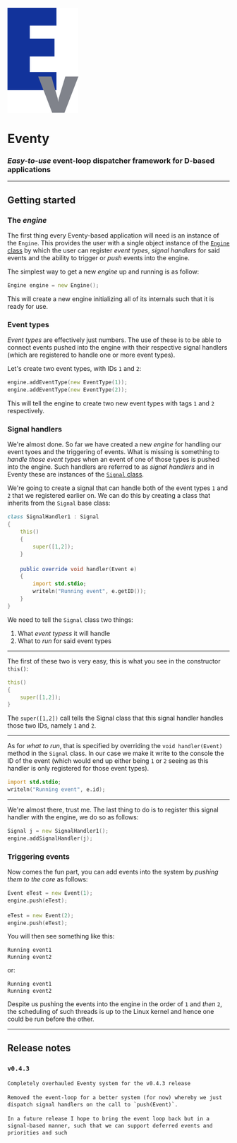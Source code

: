 ![](logos/logo.png)

Eventy
======

### _Easy-to-use_ event-loop dispatcher framework for D-based applications

---

## Getting started

### The _engine_

The first thing every Eventy-based application will need is an instance of the `Engine`.
This provides the user with a single object instance of the [`Engine` class](https://eventy.dpldocs.info/v0.4.3/eventy.engine.Engine.html) by which
the user can register _event types_, _signal handlers_ for said events and the ability
to trigger or _push_ events into the engine.

The simplest way to get a new _engine_ up and running is as follow:

```d
Engine engine = new Engine();
```

This will create a new engine initializing all of its internals such that it is ready for
use.

### Event types

_Event types_ are effectively just numbers. The use of these is to be able to connect events
pushed into the engine with their respective signal handlers (which are registered to handle
one or more event types).

Let's create two event types, with IDs `1` and `2`:

```d
engine.addEventType(new EventType(1));
engine.addEventType(new EventType(2));
```

This will tell the engine to create two new event types with tags `1` and `2` respectively.

### Signal handlers

We're almost done. So far we have created a new _engine_ for handling our event tyoes and
the triggering of events. What is missing is something to _handle those event types_ when
an event of one of those types is pushed into the engine. Such handlers are referred to as
_signal handlers_ and in Eventy these are instances of the [`Signal` class](https://eventy.dpldocs.info/v0.4.3/eventy.signal.Signal.html).

We're going to create a signal that can handle both of the event types `1` and `2` that we
registered earlier on. We can do this by creating a class that inherits from the `Signal`
base class:

```d
class SignalHandler1 : Signal
{
   	this()
   	{
   		super([1,2]);
   	}
    
    public override void handler(Event e)
   	{
   		import std.stdio;
   		writeln("Running event", e.getID());
   	}
}
```

We need to tell the `Signal` class two things:

1. What _event typess_ it will handle
2. What to _run_ for said event types

---

The first of these two is very easy, this is what you see in the constructor `this()`:

```d
this()
{
    super([1,2]);
}
```

The `super([1,2])` call tells the Signal class that this signal handler handles those
two IDs, namely `1` and `2`.

---

As for _what to run_, that is specified by overriding the `void handler(Event)` method
in the `Signal` class. In our case we make it write to the console the ID of the event
(which would end up either being `1` or `2` seeing as this handler is only registered
for those event types).

```d
import std.stdio;
writeln("Running event", e.id);
```

---

We're almost there, trust me. The last thing to do is to register this signal handler
with the engine, we do so as follows:

```d
Signal j = new SignalHandler1();
engine.addSignalHandler(j);
```

### Triggering events

Now comes the fun part, you can add events into the system by _pushing them to the core_
as follows:

```d
Event eTest = new Event(1);
engine.push(eTest);

eTest = new Event(2);
engine.push(eTest);
```

You will then see something like this:

```
Running event1
Running event2
```

or:

```
Running event1
Running event2
```

Despite us pushing the events into the engine in the order of `1` and _then_ `2`, the
scheduling of such threads is up to the Linux kernel and hence one could be run before
the other.

---

## Release notes

### `v0.4.3`

```
Completely overhauled Eventy system for the v0.4.3 release

Removed the event-loop for a better system (for now) whereby we just dispatch signal handlers on the call to `push(Event)`.

In a future release I hope to bring the event loop back but in a signal-based manner, such that we can support deferred events and priorities and such
```